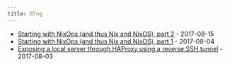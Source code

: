 ```yaml
---
title: Blog
---
```



- [Starting with NixOps (and thus Nix and NixOS), part 2](starting-with-nixops-2.md) - 2017-08-15
- [Starting with NixOps (and thus Nix and NixOS), part 1](starting-with-nixops-1.md) - 2017-08-04
- [Exposing a local server through HAProxy using a reverse SSH tunnel](expose-local-server.md) - 2017-08-03

